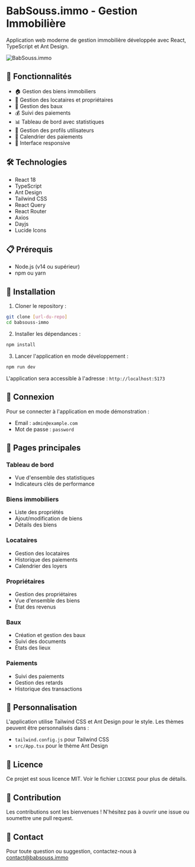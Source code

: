 # BabSouss.immo - Gestion Immobilière

Application web moderne de gestion immobilière développée avec React, TypeScript et Ant Design.

![BabSouss.immo](https://images.unsplash.com/photo-1560518883-ce09059eeffa?ixlib=rb-4.0.3&ixid=MnwxMjA3fDB8MHxwaG90by1wYWdlfHx8fGVufDB8fHx8&auto=format&fit=crop&w=1000&q=80)

## 🚀 Fonctionnalités

- 🏠 Gestion des biens immobiliers
- 👥 Gestion des locataires et propriétaires
- 📄 Gestion des baux
- 💰 Suivi des paiements
- 📊 Tableau de bord avec statistiques
- 👤 Gestion des profils utilisateurs
- 📅 Calendrier des paiements
- 📱 Interface responsive

## 🛠️ Technologies

- React 18
- TypeScript
- Ant Design
- Tailwind CSS
- React Query
- React Router
- Axios
- Dayjs
- Lucide Icons

## 📋 Prérequis

- Node.js (v14 ou supérieur)
- npm ou yarn

## 🚀 Installation

1. Cloner le repository :
```bash
git clone [url-du-repo]
cd babsouss-immo
```

2. Installer les dépendances :
```bash
npm install
```

3. Lancer l'application en mode développement :
```bash
npm run dev
```

L'application sera accessible à l'adresse : `http://localhost:5173`

## 🔑 Connexion

Pour se connecter à l'application en mode démonstration :

- Email : `admin@example.com`
- Mot de passe : `password`

## 📱 Pages principales

### Tableau de bord
- Vue d'ensemble des statistiques
- Indicateurs clés de performance

### Biens immobiliers
- Liste des propriétés
- Ajout/modification de biens
- Détails des biens

### Locataires
- Gestion des locataires
- Historique des paiements
- Calendrier des loyers

### Propriétaires
- Gestion des propriétaires
- Vue d'ensemble des biens
- État des revenus

### Baux
- Création et gestion des baux
- Suivi des documents
- États des lieux

### Paiements
- Suivi des paiements
- Gestion des retards
- Historique des transactions

## 🎨 Personnalisation

L'application utilise Tailwind CSS et Ant Design pour le style. Les thèmes peuvent être personnalisés dans :

- `tailwind.config.js` pour Tailwind CSS
- `src/App.tsx` pour le thème Ant Design

## 📝 Licence

Ce projet est sous licence MIT. Voir le fichier `LICENSE` pour plus de détails.

## 👥 Contribution

Les contributions sont les bienvenues ! N'hésitez pas à ouvrir une issue ou soumettre une pull request.

## 📧 Contact

Pour toute question ou suggestion, contactez-nous à [contact@babsouss.immo](mailto:contact@babsouss.immo)
